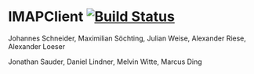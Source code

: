# IMAPClient [![Build Status](https://travis-ci.org/HPI-SWA-Teaching/IMAPClient.svg?branch=master)](https://travis-ci.org/HPI-SWA-Teaching/IMAPClient)

Johannes Schneider, Maximilian Söchting, Julian Weise, Alexander Riese, Alexander Loeser

Jonathan Sauder, Daniel Lindner, Melvin Witte, Marcus Ding

